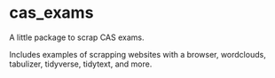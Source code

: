 # cas_exams

A little package to scrap CAS exams.  

Includes examples of scrapping websites with a browser, wordclouds, tabulizer, tidyverse, tidytext, and more.

